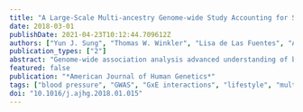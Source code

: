 ```yaml
---
title: "A Large-Scale Multi-ancestry Genome-wide Study Accounting for Smoking Behavior Identifies Multiple Significant Loci for Blood Pressure"
date: 2018-03-01
publishDate: 2021-04-23T10:12:44.709612Z
authors: ["Yun J. Sung", "Thomas W. Winkler", "Lisa de Las Fuentes", "Amy R. Bentley", "Michael R. Brown", "Aldi T. Kraja", "Karen Schwander", "Ioanna Ntalla", "Xiuqing Guo", "Nora Franceschini", "Yingchang Lu", "Ching-Yu Cheng", "Xueling Sim", "Dina Vojinovic", "Jonathan Marten", "Solomon K. Musani", "Changwei Li", "Mary F. Feitosa", "Tuomas O. Kilpeläinen", "Melissa A. Richard", "Raymond Noordam", "Stella Aslibekyan", "Hugues Aschard", "Traci M. Bartz", "Rajkumar Dorajoo", "Yongmei Liu", "Alisa K. Manning", "Tuomo Rankinen", "Albert Vernon Smith", "Salman M. Tajuddin", "Bamidele O. Tayo", "Helen R. Warren", "Wei Zhao", "Yanhua Zhou", "Nana Matoba", "Tamar Sofer", "Maris Alver", "Marzyeh Amini", "Mathilde Boissel", "Jin Fang Chai", "Xu Chen", "Jasmin Divers", "Ilaria Gandin", "Chuan Gao", "Franco Giulianini", "Anuj Goel", "Sarah E. Harris", "Fernando Pires Hartwig", "Andrea R. V. R. Horimoto", "Fang-Chi Hsu", "Anne U. Jackson", "Mika Kähönen", "Anuradhani Kasturiratne", "Brigitte Kühnel", "Karin Leander", "Wen-Jane Lee", "Keng-Hung Lin", "Jian 'an Luan", "Colin A. McKenzie", "He Meian", "Christopher P. Nelson", "Rainer Rauramaa", "Nicole Schupf", "Robert A. Scott", "Wayne H. H. Sheu", "Alena Stančáková", "Fumihiko Takeuchi", "Peter J. van der Most", "Tibor V. Varga", "Heming Wang", "Yajuan Wang", "Erin B. Ware", "Stefan Weiss", "Wanqing Wen", "Lisa R. Yanek", "Weihua Zhang", "Jing Hua Zhao", "Saima Afaq", "Tamuno Alfred", "Najaf Amin", "Dan Arking", "Tin Aung", "R. Graham Barr", "Lawrence F. Bielak", "Eric Boerwinkle", "Erwin P. Bottinger", "Peter S. Braund", "Jennifer A. Brody", "Ulrich Broeckel", "Claudia P. Cabrera", "Brian Cade", "Yu Caizheng", "Archie Campbell", "Mickaël Canouil", "Aravinda Chakravarti", "CHARGE Neurology Working Group", "Ganesh Chauhan", "Kaare Christensen", "Massimiliano Cocca", "COGENT-Kidney Consortium", "Francis S. Collins", "John M. Connell", "Renée de Mutsert", "H. Janaka de Silva", "Stephanie Debette", "Marcus Dörr", "Qing Duan", "Charles B. Eaton", "Georg Ehret", "Evangelos Evangelou", "Jessica D. Faul", "Virginia A. Fisher", "Nita G. Forouhi", "Oscar H. Franco", "Yechiel Friedlander", "He Gao", "GIANT Consortium", "Bruna Gigante", "Misa Graff", "C. Charles Gu", "Dongfeng Gu", "Preeti Gupta", "Saskia P. Hagenaars", "Tamara B. Harris", "Jiang He", "Sami Heikkinen", "Chew-Kiat Heng", "Makoto Hirata", "Albert Hofman", "Barbara V. Howard", "Steven Hunt", "Marguerite R. Irvin", "Yucheng Jia", "Roby Joehanes", "Anne E. Justice", "Tomohiro Katsuya", "Joel Kaufman", "Nicola D. Kerrison", "Chiea Chuen Khor", "Woon-Puay Koh", "Heikki A. Koistinen", "Pirjo Komulainen", "Charles Kooperberg", "Jose E. Krieger", "Michiaki Kubo", "Johanna Kuusisto", "Carl D. Langefeld", "Claudia Langenberg", "Lenore J. Launer", "Benjamin Lehne", "Cora E. Lewis", "Yize Li", "Lifelines Cohort Study", "Sing Hui Lim", "Shiow Lin", "Ching-Ti Liu", "Jianjun Liu", "Jingmin Liu", "Kiang Liu", "Yeheng Liu", "Marie Loh", "Kurt K. Lohman", "Jirong Long", "Tin Louie", "Reedik Mägi", "Anubha Mahajan", "Thomas Meitinger", "Andres Metspalu", "Lili Milani", "Yukihide Momozawa", "Andrew P. Morris", "Thomas H. Mosley", "Peter Munson", "Alison D. Murray", "Mike A. Nalls", "Ubaydah Nasri", "Jill M. Norris", "Kari North", "Adesola Ogunniyi", "Sandosh Padmanabhan", "Walter R. Palmas", "Nicholette D. Palmer", "James S. Pankow", "Nancy L. Pedersen", "Annette Peters", "Patricia A. Peyser", "Ozren Polasek", "Olli T. Raitakari", "Frida Renström", "Treva K. Rice", "Paul M. Ridker", "Antonietta Robino", "Jennifer G. Robinson", "Lynda M. Rose", "Igor Rudan", "Charumathi Sabanayagam", "Babatunde L. Salako", "Kevin Sandow", "Carsten O. Schmidt", "Pamela J. Schreiner", "William R. Scott", "Sudha Seshadri", "Peter Sever", "Colleen M. Sitlani", "Jennifer A. Smith", "Harold Snieder", "John M. Starr", "Konstantin Strauch", "Hua Tang", "Kent D. Taylor", "Yik Ying Teo", "Yih Chung Tham", "André G. Uitterlinden", "Melanie Waldenberger", "Lihua Wang", "Ya X. Wang", "Wen Bin Wei", "Christine Williams", "Gregory Wilson", "Mary K. Wojczynski", "Jie Yao", "Jian-Min Yuan", "Alan B. Zonderman", "Diane M. Becker", "Michael Boehnke", "Donald W. Bowden", "John C. Chambers", "Yii-Der Ida Chen", "Ulf de Faire", "Ian J. Deary", "Tõnu Esko", "Martin Farrall", "Terrence Forrester", "Paul W. Franks", "Barry I. Freedman", "Philippe Froguel", "Paolo Gasparini", "Christian Gieger", "Bernardo Lessa Horta", "Yi-Jen Hung", "Jost B. Jonas", "Norihiro Kato", "Jaspal S. Kooner", "Markku Laakso", "Terho Lehtimäki", "Kae-Woei Liang", "Patrik K. E. Magnusson", "Anne B. Newman", "Albertine J. Oldehinkel", "Alexandre C. Pereira", "Susan Redline", "Rainer Rettig", "Nilesh J. Samani", "James Scott", "Xiao-Ou Shu", "Pim van der Harst", "Lynne E. Wagenknecht", "Nicholas J. Wareham", "Hugh Watkins", "David R. Weir", "Ananda R. Wickremasinghe", "Tangchun Wu", "Wei Zheng", "Yoichiro Kamatani", "Cathy C. Laurie", "Claude Bouchard", "Richard S. Cooper", "Michele K. Evans", "Vilmundur Gudnason", "Sharon L. R. Kardia", "Stephen B. Kritchevsky", "Daniel Levy", "Jeff R. O'Connell", "Bruce M. Psaty", "Rob M. van Dam", "Mario Sims", "Donna K. Arnett", "Dennis O. Mook-Kanamori", "Tanika N. Kelly", "Ervin R. Fox", "Caroline Hayward", "Myriam Fornage", "Charles N. Rotimi", "Michael A. Province", "Cornelia M. van Duijn", "E. Shyong Tai", "Tien Yin Wong", "Ruth J. F. Loos", "Alex P. Reiner", "Jerome I. Rotter", "Xiaofeng Zhu", "Laura J. Bierut", "W. James Gauderman", "Mark J. Caulfield", "Paul Elliott", "Kenneth Rice", "Patricia B. Munroe", "Alanna C. Morrison", "L. Adrienne Cupples", "Dabeeru C. Rao", "Daniel I. Chasman"]
publication_types: ["2"]
abstract: "Genome-wide association analysis advanced understanding of blood pressure (BP), a major risk factor for vascular conditions such as coronary heart disease and stroke. Accounting for smoking behavior may help identify BP loci and extend our knowledge of its genetic architecture. We performed genome-wide association meta-analyses of systolic and diastolic BP incorporating gene-smoking interactions in 610,091 individuals. Stage 1 analysis examined ∼18.8 million SNPs and small insertion/deletion variants in 129,913 individuals from four ancestries (European, African, Asian, and Hispanic) with follow-up analysis of promising variants in 480,178 additional individuals from five ancestries. We identified 15 loci that were genome-wide significant (p textless 5 × 10-8) in stage 1 and formally replicated in stage 2. A combined stage 1 and 2 meta-analysis identified 66 additional genome-wide significant loci (13, 35, and 18 loci in European, African, and trans-ancestry, respectively). A total of 56 known BP loci were also identified by our results (p textless 5 × 10-8). Of the newly identified loci, ten showed significant interaction with smoking status, but none of them were replicated in stage 2. Several loci were identified in African ancestry, highlighting the importance of genetic studies in diverse populations. The identified loci show strong evidence for regulatory features and support shared pathophysiology with cardiometabolic and addiction traits. They also highlight a role in BP regulation for biological candidates such as modulators of vascular structure and function (CDKN1B, BCAR1-CFDP1, PXDN, EEA1), ciliopathies (SDCCAG8, RPGRIP1L), telomere maintenance (TNKS, PINX1, AKTIP), and central dopaminergic signaling (MSRA, EBF2)."
featured: false
publication: "*American Journal of Human Genetics*"
tags: ["blood pressure", "GWAS", "GxE interactions", "lifestyle", "multi-ancestry", "smoking"]
doi: "10.1016/j.ajhg.2018.01.015"
---
```


